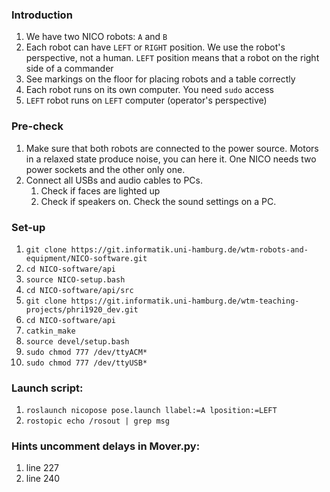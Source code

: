 ### Introduction
1. We have two NICO robots: `A` and `B`
2. Each robot can have `LEFT` or `RIGHT` position. We use the robot's perspective,
not a human. `LEFT` position means that a robot on the right side of a commander
3. See markings on the floor for placing robots and a table correctly
4. Each robot runs on its own computer. You need `sudo` access
5. `LEFT` robot runs on `LEFT` computer (operator's perspective)

### Pre-check
1. Make sure that both robots are connected to the power source. Motors in a relaxed
state produce noise, you can here it. One NICO needs two power sockets and 
the other only one.
2. Connect all USBs and audio cables to PCs.
    1. Check if faces are lighted up
    2. Check if speakers on. Check the sound settings on a PC.

### Set-up
1. `git clone https://git.informatik.uni-hamburg.de/wtm-robots-and-equipment/NICO-software.git`
2. `cd NICO-software/api`
3. `source NICO-setup.bash`
4. `cd NICO-software/api/src`
5. `git clone https://git.informatik.uni-hamburg.de/wtm-teaching-projects/phri1920_dev.git`
6. `cd NICO-software/api`
7. `catkin_make`
8. `source devel/setup.bash`
9. `sudo chmod 777 /dev/ttyACM*`
10. `sudo chmod 777 /dev/ttyUSB*`

### Launch script:
1. `roslaunch nicopose pose.launch llabel:=A lposition:=LEFT`
2. `rostopic echo /rosout | grep msg`

### Hints uncomment delays in Mover.py:
1. line 227
2. line 240